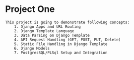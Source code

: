 # Project One

    This project is going to demonstrate following concepts:
        1. Django Apps and URL Routing
        2. Django Template Language
        3. Data Parsing on Django Template
        4. API Request Handling (GET, POST, PUT, Delete)
        5. Static File Handling in Django Template
        6. Django Models
        7. PostgresSQL/PLSql Setup and Integration
